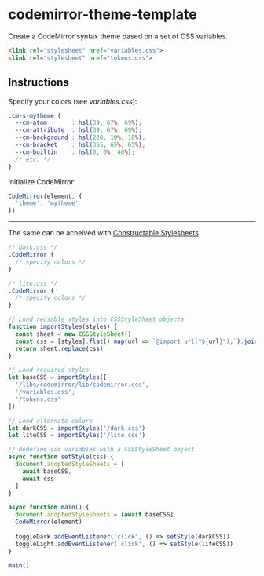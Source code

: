 # codemirror-theme-template
Create a CodeMirror syntax theme based on a set of CSS variables.
```html
<link rel="stylesheet" href="variables.css">
<link rel="stylesheet" href="tokens.css">
```
## Instructions
Specify your colors (see *variables.css*):
```css
.cm-s-mytheme {
  --cm-atom       : hsl(39, 67%, 69%);
  --cm-attribute  : hsl(39, 67%, 69%);
  --cm-background : hsl(220, 10%, 18%);
  --cm-bracket    : hsl(355, 65%, 65%);
  --cm-builtin    : hsl(0, 0%, 40%);
  /* etc. */
}
```

Initialize CodeMirror:
```js
CodeMirror(element, {
  'theme': 'mytheme'
})
```
----
The same can be acheived with [Constructable Stylesheets](https://wicg.github.io/construct-stylesheets/).


```css
/* dark.css */
.CodeMirror {
  /* specify colors */
}
```
```css
/* lite.css */
.CodeMirror {
  /* specify colors */
}
```
```js
// Load reusable styles into CSSStyleSheet objects
function importStyles(styles) {
  const sheet = new CSSStyleSheet()
  const css = [styles].flat().map(url => `@import url("${url}");`).join('\n')
  return sheet.replace(css)
}

// Load required styles
let baseCSS = importStyles([
  '/libs/codemirror/lib/codemirror.css',
  '/variables.css',
  '/tokens.css'
])

// Load alternate colors
let darkCSS = importStyles('/dark.css')
let liteCSS = importStyles('/lite.css')

// Redefine css variables with a CSSStyleSheet object
async function setStyle(css) {
  document.adoptedStyleSheets = [
    await baseCSS,
    await css
  ]
}

async function main() {
  document.adoptedStyleSheets = [await baseCSS]
  CodeMirror(element)
  
  toggleDark.addEventListener('click', () => setStyle(darkCSS))
  toggleLight.addEventListener('click', () => setStyle(liteCSS))
}

main()
```
